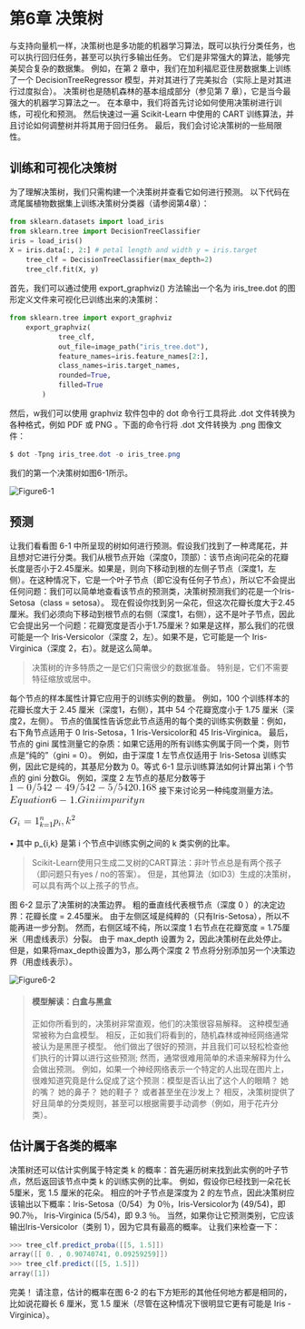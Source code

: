 # 第6章 决策树

与支持向量机一样，决策树也是多功能的机器学习算法，既可以执行分类任务，也可以执行回归任务，甚至可以执行多输出任务。 它们是非常强大的算法，能够完美契合复杂的数据集。 例如，在第 2 章中，我们在加利福尼亚住房数据集上训练了一个 DecisionTreeRegressor 模型，并对其进行了完美拟合（实际上是对其进行过度拟合）。
决策树也是随机森林的基本组成部分（参见第 7 章），它是当今最强大的机器学习算法之一。
在本章中，我们将首先讨论如何使用决策树进行训练，可视化和预测。 然后快速过一遍 Scikit-Learn 中使用的 CART 训练算法，并且讨论如何调整树并将其用于回归任务。 最后，我们会讨论决策树的一些局限性。

## 训练和可视化决策树
为了理解决策树，我们只需构建一个决策树并查看它如何进行预测。 以下代码在鸢尾属植物数据集上训练决策树分类器（请参阅第4章）：

```python
from sklearn.datasets import load_iris
from sklearn.tree import DecisionTreeClassifier
iris = load_iris()
X = iris.data[:, 2:] # petal length and width y = iris.target
    tree_clf = DecisionTreeClassifier(max_depth=2)
    tree_clf.fit(X, y)
```

首先，我们可以通过使用 export_graphviz() 方法输出一个名为 iris_tree.dot 的图形定义文件来可视化已训练出来的决策树：

```python
from sklearn.tree import export_graphviz
    export_graphviz(
            tree_clf,
            out_file=image_path("iris_tree.dot"),
            feature_names=iris.feature_names[2:],
            class_names=iris.target_names,
            rounded=True,
            filled=True
        )
```

然后，w我们可以使用 graphviz 软件包中的 dot 命令行工具将此 .dot 文件转换为各种格式，例如 PDF 或 PNG 。下面的命令行将 .dot 文件转换为 .png 图像文件：

```powershell
$ dot -Tpng iris_tree.dot -o iris_tree.png
```

我们的第一个决策树如图6-1所示。

![Figure6-1](https://github.com/apachecn/hands_on_Ml_with_Sklearn_and_TF/blob/Lisanaaa/images/chapter_6/Figure6-1.jpeg)

## 预测

让我们看看图 6-1 中所呈现的树如何进行预测。假设我们找到了一种鸢尾花，并且想对它进行分类。我们从根节点开始（深度0，顶部）：该节点询问花朵的花瓣长度是否小于2.45厘米。如果是，则向下移动到根的左侧子节点（深度1，左侧）。在这种情况下，它是一个叶子节点（即它没有任何子节点），所以它不会提出任何问题：我们可以简单地查看该节点的预测类，决策树预测我们的花是一个Iris-Setosa（class = setosa）。
现在假设你找到另一朵花，但这次花瓣长度大于2.45厘米。我们必须向下移动到根节点的右侧（深度1，右侧），这不是叶子节点，因此它会提出另一个问题：花瓣宽度是否小于1.75厘米？如果是这样，那么我们的花很可能是一个 Iris-Versicolor（深度 2，左）。如果不是，它可能是一个 Iris-Virginica（深度 2，右）。就是这么简单。

> 决策树的许多特质之一是它们只需很少的数据准备。 特别是，它们不需要特征缩放或居中。

每个节点的样本属性计算它应用于的训练实例的数量。 例如，100 个训练样本的花瓣长度大于 2.45 厘米（深度1，右侧），其中 54 个花瓣宽度小于 1.75 厘米（深度2，左侧）。 节点的值属性告诉您此节点适用的每个类的训练实例数量：例如，右下角节点适用于 0 Iris-Setosa，1 Iris-Versicolor和 45 Iris-Virginica。 最后，节点的 gini 属性测量它的杂质：如果它适用的所有训练实例属于同一个类，则节点是“纯的”（gini = 0）。 例如，由于深度 1 左节点仅适用于 Iris-Setosa 训练实例，因此它是纯的，其基尼分数为 0。等式 6-1 显示训练算法如何计算出第 i 个节点的 gini 分数Gi。 例如，深度 2 左节点的基尼分数等于 
![1 - （0/54）2 - （49/54）2 - （5/54）2≈0.168](../images/tex-fc25e36aa4f56e211ba7c17003d30cdd.gif)
接下来讨论另一种纯度测量方法。
![Equation 6-1. Gini impurityn](../images/tex-1721011d2159c98b89cc63e73846d511.gif)

![G_{i}=1− ∑_{k=1}^{n} p_{i},k^2](../images/tex-ee055288b8f1ec24d0f6aadc2633f1ca.gif)

• 其中 p_{i,k} 是第 i 个节点中训练实例之间的 k 类实例的比率。

> Scikit-Learn使用只生成二叉树的CART算法：非叶节点总是有两个孩子（即问题只有yes / no的答案）。 但是，其他算法（如ID3）生成的决策树，可以具有两个以上孩子的节点。

图 6-2 显示了决策树的决策边界。 粗的垂直线代表根节点（深度 0 ）的决定边界：花瓣长度 = 2.45厘米。 由于左侧区域是纯粹的（只有Iris-Setosa），所以不能再进一步分割。 然而，右侧区域不纯，所以深度 1 右节点在花瓣宽度 = 1.75厘米（用虚线表示）分裂。 由于 max_depth 设置为 2，因此决策树在此处停止。 但是，如果将max_depth设置为3，那么两个深度 2 节点将分别添加另一个决策边界（用虚线表示）。

![Figure6-2](https://github.com/apachecn/hands_on_Ml_with_Sklearn_and_TF/blob/Lisanaaa/images/chapter_6/Figure6-2.jpeg)

> #### 模型解读：白盒与黑盒
>
> 正如你所看到的，决策树非常直观，他们的决策很容易解释。 这种模型通常被称为白盒模型。 相反，正如我们将看到的，随机森林或神经网络通常被认为是黑匣子模型。 他们做出了很好的预测，并且我们可以轻松检查他们执行的计算以进行这些预测; 然而，通常很难用简单的术语来解释为什么会做出预测。 例如，如果一个神经网络表示一个特定的人出现在图片上，很难知道究竟是什么促成了这个预测：模型是否认出了这个人的眼睛？ 她的嘴？ 她的鼻子？ 她的鞋子？ 或者甚至坐在沙发上？ 相反，决策树提供了好且简单的分类规则，甚至可以根据需要手动调参（例如，用于花卉分类）。

## 估计属于各类的概率

决策树还可以估计实例属于特定类 k 的概率：首先遍历树来找到此实例的叶子节点，然后返回该节点中类 k 的训练实例的比率。 例如，假设你已经找到一朵花长 5厘米，宽 1.5 厘米的花朵。 相应的叶子节点是深度为 2 的左节点，因此决策树应该输出以下概率：Iris-Setosa（0/54）为 0％，Iris-Versicolor为 (49/54)，即 90.7％， Iris-Virginica (5/54)，即 9.3 ％。 当然，如果你让它预测类别，它应该输出Iris-Versicolor（类别 1），因为它具有最高的概率。 让我们来检查一下：

```powershell
>>> tree_clf.predict_proba([[5, 1.5]]) 
array([[ 0. , 0.90740741, 0.09259259]])
>>> tree_clf.predict([[5, 1.5]]) 
array([1])
```

完美！ 请注意，估计的概率在图 6-2 的右下方矩形的其他任何地方都是相同的，比如说花瓣长 6 厘米，宽 1.5 厘米（尽管在这种情况下很明显它更有可能是 Iris -Virginica）。


